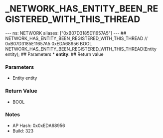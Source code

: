 # _NETWORK_HAS_ENTITY_BEEN_REGISTERED_WITH_THIS_THREAD

--- ns: NETWORK aliases: ["0xB07D3185E11657A5"] --- ## NETWORK_HAS_ENTITY_BEEN_REGISTERED_WITH_THIS_THREAD  // 0xB07D3185E11657A5 0xEDA68956 BOOL NETWORK_HAS_ENTITY_BEEN_REGISTERED_WITH_THIS_THREAD(Entity entity);  ## Parameters * **entity**:  ## Return value

### Parameters
* Entity entity

### Return Value
* BOOL

### Notes
* AP Hash: 0x0xEDA68956
* Build: 323

